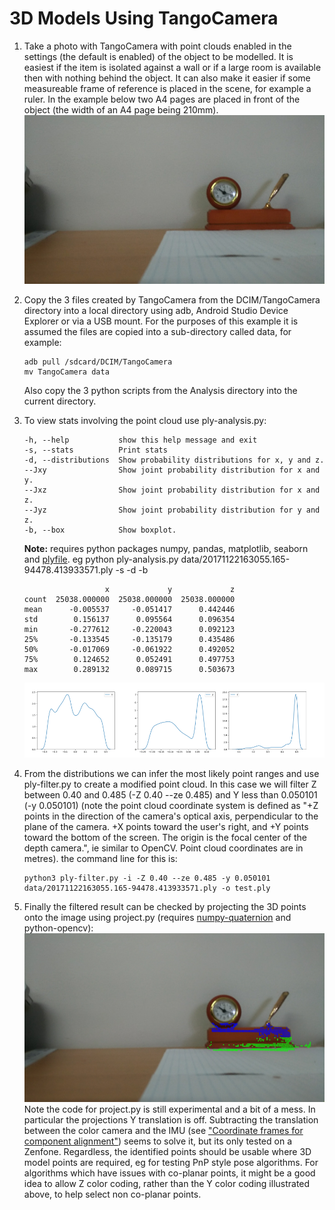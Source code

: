 # 3D Models Using TangoCamera
1. Take a photo with TangoCamera with point clouds enabled in the settings (the default is enabled)
   of the object to be modelled.  It is easiest if the item is isolated against a wall or if a large
   room is available then with nothing behind the object. It can also make it easier if some
   measureable frame of reference is placed in the scene, for example a ruler. In the example below
   two A4 pages are placed in front of the object (the width of an A4 page being 210mm).
   ![Object Image](images/penclock.jpg "Image of Object")

1. Copy the 3 files created by TangoCamera from the DCIM/TangoCamera directory into a local directory using adb, Android Studio Device Explorer or via a USB    mount. For the purposes of this example it is assumed the files are copied into a sub-directory called data, for example:

   ```
   adb pull /sdcard/DCIM/TangoCamera
   mv TangoCamera data
   ```
   Also copy the 3 python scripts from the Analysis directory into the current directory.

1. To view stats involving the point cloud use ply-analysis.py:

   ```
   -h, --help           show this help message and exit
   -s, --stats          Print stats
   -d, --distributions  Show probability distributions for x, y and z.
   --Jxy                Show joint probability distribution for x and y.
   --Jxz                Show joint probability distribution for x and z.
   --Jyz                Show joint probability distribution for y and z.
   -b, --box            Show boxplot.
   ```

   **Note:** requires python packages numpy, pandas, matplotlib, seaborn and [plyfile](https://github.com/dranjan/python-plyfile).
   eg python ply-analysis.py data/20171122163055.165-94478.413933571.ply -s -d -b
   ```
                     x             y             z
   count  25038.000000  25038.000000  25038.000000
   mean      -0.005537     -0.051417      0.442446
   std        0.156137      0.095564      0.096354
   min       -0.277612     -0.220043      0.092123
   25%       -0.133545     -0.135179      0.435486
   50%       -0.017069     -0.061922      0.492052
   75%        0.124652      0.052491      0.497753
   max        0.289132      0.089715      0.503673
   ```
   ![Distributions](images/distributions.png "Distributions")

1. From the distributions we can infer the most likely point ranges and use
   ply-filter.py to create a modified point cloud. In this case we will filter
   Z between  0.40 and 0.485 (-Z 0.40 --ze 0.485) and Y less than 0.050101
   (-y 0.050101) (note the point cloud coordinate system is defined as
   "+Z points in the direction of the camera's optical axis, perpendicular to the plane of the camera.
    +X points toward the user's right, and +Y points toward the bottom of the screen. The origin is the focal center
    of the depth camera.", ie similar to OpenCV. Point cloud coordinates are in metres).
    the command line for this is:
    ```
    python3 ply-filter.py -i -Z 0.40 --ze 0.485 -y 0.050101 data/20171122163055.165-94478.413933571.ply -o test.ply
    ```

1. Finally the filtered result can be checked by projecting the 3D points onto the image
   using project.py (requires [numpy-quaternion](https://github.com/moble/quaternion) and
   python-opencv):
   ![3D Projection](images/project.jpg "3D Projection")
   Note the code for project.py is still experimental and a bit of a mess. In particular the projections
   Y translation is off. Subtracting the translation between the color camera and the IMU
   (see ["Coordinate frames for component alignment"](https://developers.google.com/tango/overview/frames-of-reference#coordinate_frames_for_component_alignment))
   seems to solve it, but its only tested on a Zenfone. Regardless, the identified points should be usable where 3D
   model points are required, eg for testing PnP style pose algorithms. For algorithms which have issues with co-planar
   points, it might be a good idea to allow Z color coding, rather than the Y color coding illustrated above, to help
   select non co-planar points.
